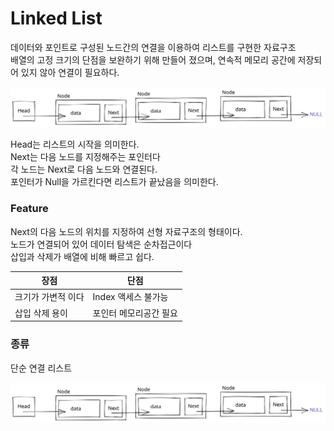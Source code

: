 # Linked List

데이터와 포인트로 구성된 노드간의 연결을 이용하여 리스트를 구현한 자료구조\
배열의 고정 크기의 단점을 보완하기 위해 만들어 졌으며, 연속적 메모리 공간에 저장되어 있지 않아 연결이 필요하다.

<img src="../../.gitbook/assets/file.drawing (12).svg" alt="" class="gitbook-drawing">

Head는 리스트의 시작을 의미한다.\
Next는 다음 노드를 지정해주는 포인터다\
각 노드는 Next로 다음 노드와 연결된다.\
포인터가 Null을 가르킨다면 리스트가 끝났음을 의미한다.

### Feature

Next의 다음 노드의 위치를 지정하여 선형 자료구조의 형태이다.\
노드가 연결되어 있어 데이터 탐색은 순차접근이다\
삽입과 삭제가 배열에 비해 빠르고 쉽다.

| 장점         | 단점            |
| ---------- | ------------- |
| 크기가 가변적 이다 | Index 액세스 불가능 |
| 삽입 삭제 용이   | 포인터 메모리공간 필요  |

### 종류

단순 연결 리스트

<img src="../../.gitbook/assets/file.drawing (12).svg" alt="" class="gitbook-drawing">


